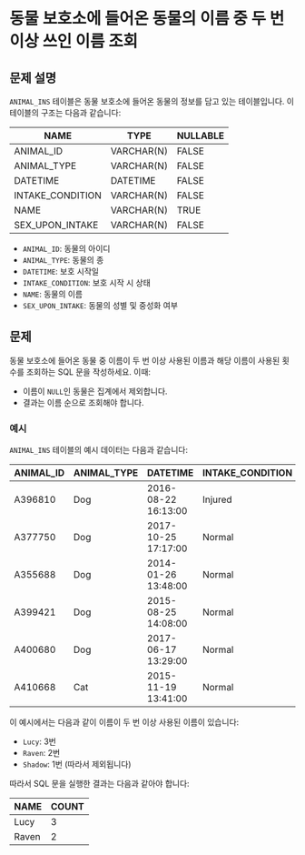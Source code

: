 # 동물 보호소에 들어온 동물의 이름 중 두 번 이상 쓰인 이름 조회

## 문제 설명

`ANIMAL_INS` 테이블은 동물 보호소에 들어온 동물의 정보를 담고 있는 테이블입니다. 이 테이블의 구조는 다음과 같습니다:

| NAME                | TYPE         | NULLABLE |
|---------------------|--------------|----------|
| ANIMAL_ID           | VARCHAR(N)   | FALSE    |
| ANIMAL_TYPE         | VARCHAR(N)   | FALSE    |
| DATETIME            | DATETIME     | FALSE    |
| INTAKE_CONDITION    | VARCHAR(N)   | FALSE    |
| NAME                | VARCHAR(N)   | TRUE     |
| SEX_UPON_INTAKE     | VARCHAR(N)   | FALSE    |

- `ANIMAL_ID`: 동물의 아이디
- `ANIMAL_TYPE`: 동물의 종
- `DATETIME`: 보호 시작일
- `INTAKE_CONDITION`: 보호 시작 시 상태
- `NAME`: 동물의 이름
- `SEX_UPON_INTAKE`: 동물의 성별 및 중성화 여부

## 문제

동물 보호소에 들어온 동물 중 이름이 두 번 이상 사용된 이름과 해당 이름이 사용된 횟수를 조회하는 SQL 문을 작성하세요. 이때:
- 이름이 `NULL`인 동물은 집계에서 제외합니다.
- 결과는 이름 순으로 조회해야 합니다.

### 예시

`ANIMAL_INS` 테이블의 예시 데이터는 다음과 같습니다:

| ANIMAL_ID  | ANIMAL_TYPE | DATETIME              | INTAKE_CONDITION | NAME    | SEX_UPON_INTAKE |
|------------|-------------|-----------------------|------------------|---------|-----------------|
| A396810    | Dog         | 2016-08-22 16:13:00   | Injured          | Raven   | Spayed Female   |
| A377750    | Dog         | 2017-10-25 17:17:00   | Normal           | Lucy    | Spayed Female   |
| A355688    | Dog         | 2014-01-26 13:48:00   | Normal           | Shadow  | Neutered Male   |
| A399421    | Dog         | 2015-08-25 14:08:00   | Normal           | Lucy    | Spayed Female   |
| A400680    | Dog         | 2017-06-17 13:29:00   | Normal           | Lucy    | Spayed Female   |
| A410668    | Cat         | 2015-11-19 13:41:00   | Normal           | Raven   | Spayed Female   |

이 예시에서는 다음과 같이 이름이 두 번 이상 사용된 이름이 있습니다:
- `Lucy`: 3번
- `Raven`: 2번
- `Shadow`: 1번 (따라서 제외됩니다)

따라서 SQL 문을 실행한 결과는 다음과 같아야 합니다:

| NAME    | COUNT |
|---------|-------|
| Lucy    | 3     |
| Raven   | 2     |

